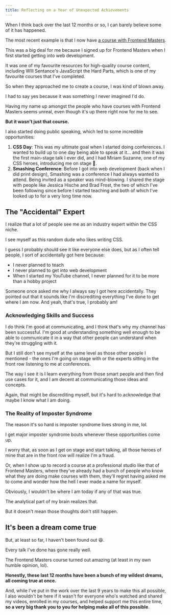 ```yaml
---
title: Reflecting on a Year of Unexpected Achievements
---
```


When I think back over the last 12 months or so, I can barely believe some of it has happened.

The most recent example is that I now have [a course with Frontend Masters](https://frontendmasters.com/courses/pro-css/?utm_source=teacher-post&utm_medium=social&utm_campaign=pro-css).

This was a big deal for me because I signed up for Frontend Masters when I first started getting into web development.

It was one of my favourite resources for high-quality course content, including WIll Sentance's JavaScript the Hard Parts, which is one of my favourite courses that I've completed.

So when they approached me to create a course, I was kind of blown away.

I had to say yes because it was something I never imagined I'd do.

Having my name up amongst the people who have courses with Frontend Masters seems unreal, even though it's up there right now for me to see.

**But it wasn't just that course.**

<!--more-->

I also started doing public speaking, which led to some incredible opportunities:

1.  **CSS Day**: This was my ultimate goal when I started doing conferences. I wanted to build up to one day being able to speak at it... and then it was the first main-stage talk I ever did, and I had Miriam Suzanne, one of my CSS heroes, introducing me on stage 🤯.
2.  **Smashing Conference**: Before I got into web development (back when I did print design), Smashing was a conference I had always wanted to attend. Being invited as a speaker was mind-blowing. I shared the stage with people like Jessica Hische and Brad Frost, the two of which I've been following since before I started teaching and both of which I've looked up to for a very long time now.

## The "Accidental" Expert

I realize that a lot of people see me as an industry expert within the CSS niche.

I see myself as this random dude who likes writing CSS.

I guess I probably should see it like everyone else does, but as I often tell people, I sort of accidentally got here because:

*   I never planned to teach
*   I never planned to get into web development
*   When I started my YouTube channel, I never planned for it to be more than a hobby project

Someone once asked me why I always say I got here accidentally. They pointed out that it sounds like I'm discrediting everything I've done to get where I am now. And yeah, that's true, I probably am!

### Acknowledging Skills and Success

I do think I'm good at communicating, and I think that's why my channel has been successful. I'm good at understanding something well enough to be able to communicate it in a way that other people can understand when they're struggling with it.

But I still don't see myself at the same level as those other people I mentioned - the ones I'm going on stage with or the experts sitting in the front row listening to me at conferences.

The way I see it is I learn everything from those smart people and then find use cases for it, and I am decent at communicating those ideas and concepts.

Again, that might be discrediting myself, but it's hard to acknowledge that maybe I know what I am doing.

### The Reality of Imposter Syndrome

The reason it's so hard is imposter syndrome lives strong in me, lol.

I get major imposter syndrome bouts whenever these opportunities come up.

I worry that, as soon as I get on stage and start talking, all those heroes of mine that are in the front row will realize I'm a fraud.

Or, when I show up to record a course at a professional studio like that of Frontend Masters, where they've already had a bunch of people who know what they are doing make courses with them, they'll regret having asked me to come and wonder how the hell I ever made a name for myself.

Obviously, I wouldn't be where I am today if any of that was true.

The analytical part of my brain realizes that.

But it doesn't mean those thoughts don't still happen.

## It's been a dream come true

But, at least so far, I haven't been found out 😆.

Every talk I've done has gone really well.

The Frontend Masters course turned out amazing (at least in my own humble opinion, lol).

**Honestly, these last 12 months have been a bunch of my wildest dreams, all coming true at once.**

And, while I've put in the work over the last 9 years to make this all possible, I also wouldn't be here if it wasn't for everyone who's watched and shared my videos, enrolled in my courses, and helped support me this entire time, **so a very big thank you to you for helping make all of this possible**.

